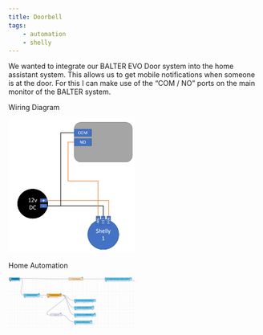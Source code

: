 ```yaml
---
title: Doorbell
tags:
    - automation
    - shelly
---
```


We wanted to integrate our BALTER EVO Door system into the home assistant system. This allows us to get mobile notifications when someone is at the door.
For this I can make use of the “COM / NO” ports on the main monitor of the BALTER system.

Wiring Diagram

<img src="/images/shelly_Balter.png" width="50%" height="50%">

Home Automation

<img src="/images/ha_shelly_balter_doorbell_node_red.png" width="50%" height="50%">